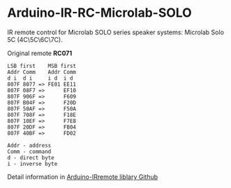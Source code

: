# Arduino-IR-RC-Microlab-SOLO
IR remote control for Microlab SOLO series speaker systems: Microlab Solo 5C (4C\5C\6C\7C).

Original remote **RC071**
```
LSB first    MSB first
Addr Comm    Addr Comm
d i  d i     i d  i d
807F 8077 => FE01 EE11
807F 08F7 =>      EF10
807F 906F =>      F609
807F B04F =>      F20D
807F 50AF =>      F50A
807F 708F =>      F18E
807F 10EF =>      F7E8
807F 20DF =>      FB04
807F 40BF =>      FD02

Addr - address
Comm - command
d - direct byte
i - inverse byte
```

Detail information in [Arduino-IRremote liblary Github](https://github.com/Arduino-IRremote/Arduino-IRremote)
